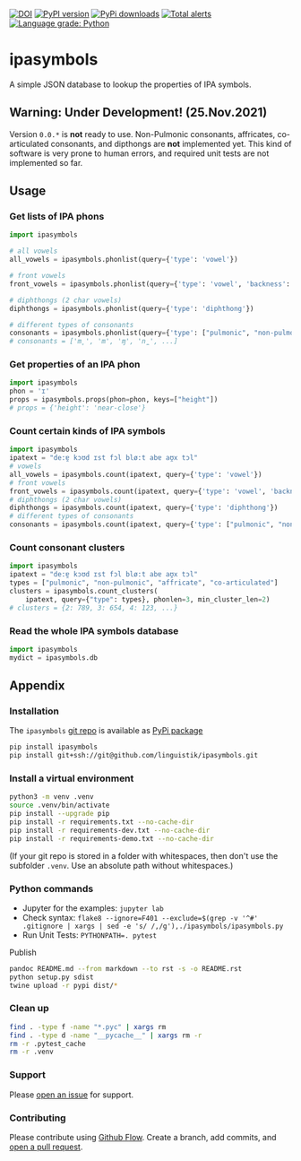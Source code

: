[![DOI](https://zenodo.org/badge/431771809.svg)](https://zenodo.org/badge/latestdoi/431771809)
[![PyPI version](https://badge.fury.io/py/ipasymbols.svg)](https://badge.fury.io/py/ipasymbols)
[![PyPi downloads](https://img.shields.io/pypi/dm/ipasymbols)](https://img.shields.io/pypi/dm/ipasymbols)
[![Total alerts](https://img.shields.io/lgtm/alerts/g/linguistik/ipasymbols.svg?logo=lgtm&logoWidth=18)](https://lgtm.com/projects/g/linguistik/ipasymbols/alerts/)
[![Language grade: Python](https://img.shields.io/lgtm/grade/python/g/linguistik/ipasymbols.svg?logo=lgtm&logoWidth=18)](https://lgtm.com/projects/g/linguistik/ipasymbols/context:python)


# ipasymbols
A simple JSON database to lookup the properties of IPA symbols.

## Warning: Under Development! (25.Nov.2021)
Version `0.0.*` is **not** ready to use. Non-Pulmonic consonants, affricates, co-articulated consonants, and dipthongs are **not** implemented yet. This kind of software is very prone to human errors, and required unit tests are not implemented so far.

## Usage

### Get lists of IPA phons
```py
import ipasymbols

# all vowels
all_vowels = ipasymbols.phonlist(query={'type': 'vowel'})

# front vowels
front_vowels = ipasymbols.phonlist(query={'type': 'vowel', 'backness': 'front'})

# diphthongs (2 char vowels)
diphthongs = ipasymbols.phonlist(query={'type': 'diphthong'})

# different types of consonants
consonants = ipasymbols.phonlist(query={'type': ["pulmonic", "non-pulmonic"]})
# consonants = ['m̥', 'm', 'ɱ', 'n̼', ...]
```


### Get properties of an IPA phon
```py
import ipasymbols
phon = 'ɪ'
props = ipasymbols.props(phon=phon, keys=["height"])
# props = {'height': 'near-close'}
```


### Count certain kinds of IPA symbols
```py
import ipasymbols
ipatext = "de:ɐ̯ kɔʊd ɪst fɔl blø:t abɐ aʊ̯x tɔl"
# vowels
all_vowels = ipasymbols.count(ipatext, query={'type': 'vowel'})
# front vowels
front_vowels = ipasymbols.count(ipatext, query={'type': 'vowel', 'backness': 'front'})
# diphthongs (2 char vowels)
diphthongs = ipasymbols.count(ipatext, query={'type': 'diphthong'})
# different types of consonants
consonants = ipasymbols.count(ipatext, query={'type': ["pulmonic", "non-pulmonic"]})
```


### Count consonant clusters
```py
import ipasymbols
ipatext = "de:ɐ̯ kɔʊd ɪst fɔl blø:t abɐ aʊ̯x tɔl"
types = ["pulmonic", "non-pulmonic", "affricate", "co-articulated"]
clusters = ipasymbols.count_clusters(
    ipatext, query={"type": types}, phonlen=3, min_cluster_len=2)
# clusters = {2: 789, 3: 654, 4: 123, ...}
```


### Read the whole IPA symbols database

```py
import ipasymbols
mydict = ipasymbols.db
```


## Appendix

### Installation
The `ipasymbols` [git repo](http://github.com/linguistik/ipasymbols) is available as [PyPi package](https://pypi.org/project/ipasymbols)

```sh
pip install ipasymbols
pip install git+ssh://git@github.com/linguistik/ipasymbols.git
```

### Install a virtual environment

```sh
python3 -m venv .venv
source .venv/bin/activate
pip install --upgrade pip
pip install -r requirements.txt --no-cache-dir
pip install -r requirements-dev.txt --no-cache-dir
pip install -r requirements-demo.txt --no-cache-dir
```

(If your git repo is stored in a folder with whitespaces, then don't use the subfolder `.venv`. Use an absolute path without whitespaces.)

### Python commands

* Jupyter for the examples: `jupyter lab`
* Check syntax: `flake8 --ignore=F401 --exclude=$(grep -v '^#' .gitignore | xargs | sed -e 's/ /,/g'),./ipasymbols/ipasymbols.py`
* Run Unit Tests: `PYTHONPATH=. pytest`

Publish

```sh
pandoc README.md --from markdown --to rst -s -o README.rst
python setup.py sdist 
twine upload -r pypi dist/*
```

### Clean up 

```sh
find . -type f -name "*.pyc" | xargs rm
find . -type d -name "__pycache__" | xargs rm -r
rm -r .pytest_cache
rm -r .venv
```


### Support
Please [open an issue](https://github.com/linguistik/ipasymbols/issues/new) for support.


### Contributing
Please contribute using [Github Flow](https://guides.github.com/introduction/flow/). Create a branch, add commits, and [open a pull request](https://github.com/linguistik/ipasymbols/compare/).
